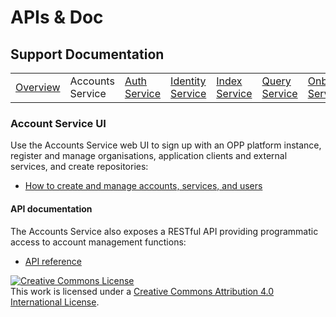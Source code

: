 # APIs & Doc

## Support Documentation

|||||||||||
|----|---|---|---|---|---|---|---|---|---|
|[Overview](index.md)  | Accounts Service | [Auth Service](auth-toc.md) | [Identity Service](identity-toc.md) | [Index Service](index-toc.md) | [Query Service](query-toc.md) | [Onboarding Service](onboard-toc.md) | [Repository Service](repository-toc.md) | [Resolution Service](resolution-toc.md) |  [Transformation Service](transformation-toc.md) |

### Account Service UI

Use the Accounts Service web UI to sign up with an OPP platform
instance, register and manage organisations, application clients and
external services, and create repositories:

+ [How to create and manage accounts, services, and users](https://github.com/openpermissions/accounts-srv/blob/master/documents/markdown/how-to-register.md)

#### API documentation

The Accounts Service also exposes a RESTful API providing programmatic
access to account management functions:

+ [API reference](https://github.com/openpermissions/accounts-srv/blob/master/documents/apiary/api.md)

<!-- Copyright Notice -->
<a rel="license" href="http://creativecommons.org/licenses/by/4.0/"><img alt="Creative Commons License" style="border-width:0" src="https://i.creativecommons.org/l/by/4.0/80x15.png" /></a><br />This work is licensed under a <a rel="license" href="http://creativecommons.org/licenses/by/4.0/">Creative Commons Attribution 4.0 International License</a>.
